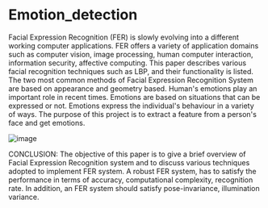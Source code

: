 # Emotion_detection

Facial Expression Recognition (FER) is slowly evolving into a different working computer applications. FER offers a variety of application domains such as computer vision, image processing, human computer interaction, information security, affective computing. This paper describes various facial recognition techniques such as LBP, and their functionality is listed. The two most common methods of Facial Expression Recognition System are based on appearance and geometry based.
Human's emotions play an important role in recent times. Emotions are based on situations that can be expressed or not. Emotions express the individual's behaviour in a variety of ways. The purpose of this project is to extract a feature from a person's face and get emotions.




![image](https://user-images.githubusercontent.com/80637539/147336057-7cb0fd55-38d8-4839-a218-c90775c93fc1.png)


CONCLUSION:  The objective of this paper is to give a brief overview of Facial Expression Recognition system and to discuss various techniques adopted to implement FER system. A robust FER system, has to satisfy the performance in terms of accuracy, computational complexity, recognition rate. In addition, an FER system should satisfy pose-invariance, illumination variance.
